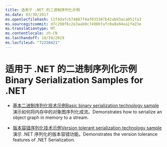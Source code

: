 ```yaml
---
title: 适用于 .NET 的二进制序列化示例
ms.date: 03/30/2017
ms.openlocfilehash: 11f4dafcb74887f4af033387b42ab93aca051fa3
ms.sourcegitcommit: d7c298f6c2e3aab0c7498bfafc0a0a94ea1fe23e
ms.translationtype: MT
ms.contentlocale: zh-CN
ms.lasthandoff: 10/10/2019
ms.locfileid: "72250421"
---
```

# <a name="binary-serialization-samples-for-net"></a><span data-ttu-id="b3272-102">适用于 .NET 的二进制序列化示例</span><span class="sxs-lookup"><span data-stu-id="b3272-102">Binary Serialization Samples for .NET</span></span>

* [<span data-ttu-id="b3272-103">基本二进制序列化技术示例</span><span class="sxs-lookup"><span data-stu-id="b3272-103">Basic binary serialization technology sample</span></span>](../../../docs/standard/serialization/basic-serialization-technology-sample.md)  
 <span data-ttu-id="b3272-104">演示如何将内存中的对象图序列化成流。</span><span class="sxs-lookup"><span data-stu-id="b3272-104">Demonstrates how to serialize an object graph in memory to a stream.</span></span>  
  
* [<span data-ttu-id="b3272-105">版本容错序列化技术示例</span><span class="sxs-lookup"><span data-stu-id="b3272-105">Version tolerant serialization technology sample</span></span>](../../../docs/standard/serialization/version-tolerant-serialization-technology-sample.md)  
 <span data-ttu-id="b3272-106">演示 .NET 序列化的版本容错功能。</span><span class="sxs-lookup"><span data-stu-id="b3272-106">Demonstrates the version tolerance features of .NET Serialization.</span></span>  
